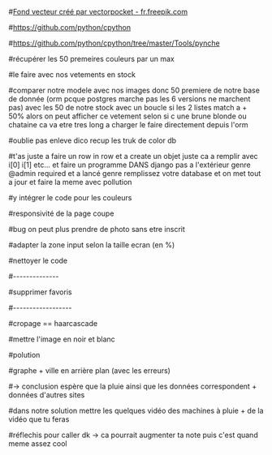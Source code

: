 
#<a href="https://fr.freepik.com/photos-vecteurs-libre/fond">Fond vecteur créé par vectorpocket - fr.freepik.com</a>

#https://github.com/python/cpython

#https://github.com/python/cpython/tree/master/Tools/pynche


#récupérer les 50 premeires couleurs par un max

#le faire avec nos vetements en stock

#comparer notre modele avec nos images donc 50 premiere de notre base de donnée (orm pcque postgres marche pas les 6 versions ne marchent pas) avec les 50 de notre stock avec un boucle si les 2 listes match a + 50% alors on peut afficher ce vetement selon si c une brune blonde ou chataine ca va etre tres long a charger le faire directement depuis l'orm

#oublie pas enleve dico recup les truk de color db  

#t'as juste a faire un row in row et a create un objet juste ca a remplir avec i[0] i[1] etc... et faire un programme DANS django pas a l'extérieur genre @admin required et a lancé genre remplissez votre database et on met tout a jour et faire la meme avec pollution






#y intégrer le code pour les couleurs

#responsivité de la page coupe

#bug on peut plus prendre de photo sans etre inscrit

#adapter la zone input selon la taille ecran (en %)

#nettoyer le code








#--------------



#supprimer favoris



#------------------





#cropage == haarcascade

#mettre l'image en noir et blanc


















#polution


#graphe + ville en arrière plan (avec les erreurs) 

 #-> conclusion espère que la pluie ainsi que les données correspondent + données d'autres sites
  
#dans notre solution mettre les quelques vidéo des machines à pluie + de la vidéo que tu feras


#réflechis pour caller dk -> ca pourrait augmenter ta note puis c'est quand meme assez cool
